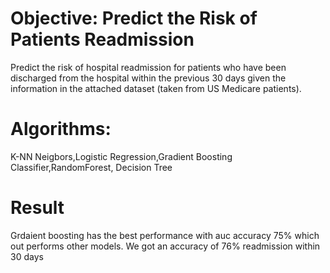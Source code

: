 # Objective: Predict the Risk of Patients Readmission
Predict the risk of hospital readmission for patients who have been discharged from the hospital within the previous 30 days given the information in the attached dataset (taken from US Medicare patients).

# Algorithms:
K-NN Neigbors,Logistic Regression,Gradient Boosting Classifier,RandomForest, Decision Tree

# Result
Grdaient boosting has the best performance with auc accuracy  75%  which out performs other models.
We got an accuracy of 76% readmission within 30 days
